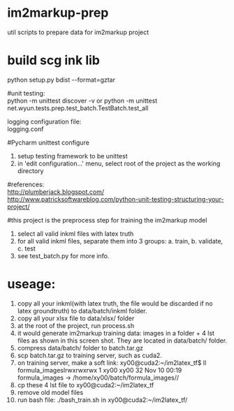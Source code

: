 # im2markup-prep
util scripts to prepare data for im2markup project

# build scg ink lib
python setup.py bdist --format=gztar


#unit testing:  
python -m unittest discover -v
or
python -m unittest net.wyun.tests.prep.test_batch.TestBatch.test_all

logging configuration file:  
logging.conf

#Pycharm unittest configure
1. setup testing framework to be unittest
2. in 'edit configuration...' menu, select root of the project
    as the working directory

#references:  
http://plumberjack.blogspot.com/  
http://www.patricksoftwareblog.com/python-unit-testing-structuring-your-project/

#this project is the preprocess step for training the im2markup model
1. select all valid inkml files with latex truth
2. for all valid inkml files, separate them into 3 groups:
   a. train, b. validate, c. test
3. see test_batch.py for more info.
 
# useage:
1. copy all your inkml(with latex truth, the file would be discarded if no latex groundtruth)
   to data/batch/inkml folder.
2. copy all your xlsx file to data/xlsx/ folder
3. at the root of the project, run process.sh
4. it would generate im2markup training data: images in a folder + 4 lst files as shown in this screen 
shot. They are located in data/batch/ folder.
5. compress data/batch/ folder to batch.tar.gz
6. scp batch.tar.gz to training server, such as cuda2.
7. on training server, make a soft link:
xy00@cuda2:~/im2latex_tf$ ll formula_imageslrwxrwxrwx 1 xy00 xy00 32 Nov 10 00:19 formula_images -> /home/xy00/batch/formula_images//
8.  cp these 4 lst file to xy00@cuda2:~/im2latex_tf
9. remove old model files
10. run bash file: ./bash_train.sh in xy00@cuda2:~/im2latex_tf/

